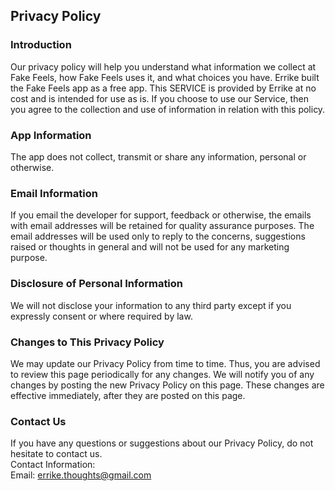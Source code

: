 Privacy Policy  
----------------

### Introduction  
Our privacy policy will help you understand what information we collect at Fake Feels, how Fake Feels uses it, and what choices you have.
Errike built the Fake Feels app as a free app. This SERVICE is provided by Errike at no cost and is intended for use as is.
If you choose to use our Service, then you agree to the collection and use of information in relation with this policy. 

### App Information
The app does not collect, transmit or share any information, personal or otherwise.

### Email Information
If you email the developer for support, feedback or otherwise, the emails with email addresses will be retained for quality assurance purposes. The email addresses will
be used only to reply to the concerns, suggestions raised or thoughts in general and will not be used for any marketing purpose.

### Disclosure of Personal Information
We will not disclose your information to any third party except if you expressly consent or where required by law.

### Changes to This Privacy Policy  
We may update our Privacy Policy from time to time. Thus, you are advised to review this page periodically for any changes. We will notify you of any changes by posting
the new Privacy Policy on this page. These changes are effective immediately, after they are posted on this page.  

### Contact Us  
If you have any questions or suggestions about our Privacy Policy, do not hesitate to contact us.  
Contact Information:  
Email: errike.thoughts@gmail.com  
